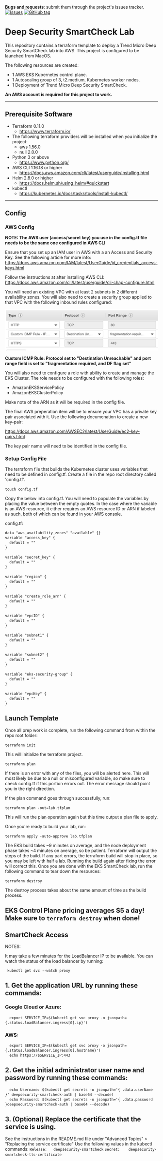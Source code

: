__Bugs and requests__: submit them through the project's issues tracker.<br>
[![Issues](https://img.shields.io/github/issues/robmaynardjr/SmartCheck-Terraform-Lab.svg)]( https://github.com/robmaynardjr/SmartCheck-Terraform-Lab/issues ) [![GitHub tag](https://img.shields.io/github/tag-date/robmaynardjr/SmartCheck-Terraform-Lab.svg)](https://github.com/robmaynardjr/SmartCheck-Terraform-Lab/tags/)




# **Deep Security SmartCheck Lab**

This repository contains a terraform template to deploy a Trend Micro Deep Security SmartCheck lab into AWS. This project is configured to be launched from MacOS.

The following resources are created:
- 1 AWS EKS Kubernetes control plane.
- 1 Autoscaling group of 3, t2.medium, Kubernetes worker nodes.
- 1 Deployment of Trend Micro Deep Security SmartCheck.

**An AWS account is required for this project to work.**

---
## **Prerequisite Software**

- Terraform 0.11.0
  - https://www.terraform.io/
- The following terraform providers will be installed when you initialize the project:
  - aws 1.56.0
  - null 2.0.0
- Python 3 or above
  - https://www.python.org/
- AWS CLI 1.16.18 or higher
  - https://docs.aws.amazon.com/cli/latest/userguide/installing.html
- Helm 2.8.0 or higher
  - https://docs.helm.sh/using_helm/#quickstart
- kubectl
  - https://kubernetes.io/docs/tasks/tools/install-kubectl/

---

## Config


### AWS Config

**NOTE: The AWS user (access/secret key) you use in the config.tf file needs to be the same one configured in AWS CLI**

Ensure that you set up an IAM user in AWS with a an Access and Security Key. See the following article for more info: https://docs.aws.amazon.com/IAM/latest/UserGuide/id_credentials_access-keys.html


Follow the instructions at after installing AWS CLI:
https://docs.aws.amazon.com/cli/latest/userguide/cli-chap-configure.html

You will need an existing VPC with at least 2 subnets in 2 different availability zones. You will also need to create a security group applied to that VPC with the following inbound rules configured:

![](/img/sgrules.jpg)


**Custom ICMP Rule: Protocol set to "Destination Unreachable" and port range field is set to "fragmentation required, and DF flag set"**

You will also need to configure a role with ability to create and manage the EKS Cluster. The role needs to be configured with the following roles:

- AmazonEKSServicePolicy
- AmazonEKSClusterPolicy

Make note of the ARN as it will be required in the config file.

The final AWS preperation item will be to ensure your VPC has a private key pair associated with it. Use the following documenation to create a new key-pair:

https://docs.aws.amazon.com/AWSEC2/latest/UserGuide/ec2-key-pairs.html

The key pair name will need to be identified in the config file.


### Setup Config File

The terraform file that builds the Kubernetes cluster uses variables that need to be defined in config.tf. Create a file in the repo root directory called 'config.tf'.

`touch config.tf`

Copy the below into config.tf. You will need to populate the variables by placing the value between the empty quotes. In the case where the variable is an AWS resource, it either requires an AWS resource ID or ARN if labeled as such, both of which can be found in your AWS console.

config.tf:
```
data "aws_availability_zones" "available" {}
variable "access_key" {
  default = ""
}

variable "secret_key" {
  default = ""
}

variable "region" {
  default = ""
}

variable "create_role_arn" {
  default = ""
}

variable "vpcID" {
  default = ""
}

variable "subnet1" {
  default = ""
}

variable "subnet2" {
  default = ""
}

variable "eks-security-group" {
  default = ""
}

variable "vpcKey" {
  default = ""  
}
```

## Launch Template

Once all prep work is complete, run the following command from within the repo root folder:

`terraform init`

This will initialize the terraform project. 

`terraform plan`

If there is an error with any of the files, you will be alerted here. This will most likely be due to a null or misconfigured variable, so make sure to check config.tf if this portion errors out. The error message should point you in the right direction.

If the plan command goes through successfully, run:

`terraform plan -out=lab.tfplan`

This will run the plan operation again but this time output a plan file to apply.

Once you're ready to build your lab, run:

`terraform apply -auto-approve lab.tfplan`

The EKS build takes ~9 minutes on average, and the node deployment phase takes ~4 minutes on average, so be patient. Terraform will output the steps of the build. If any part errors, the terraform build will stop in place, so you may be left with half a lab. Running the build again after fixing the error will correct this. Once you are done with the EKS SmartCheck lab, run the following command to tear down the resources:

`terraform destroy`

The destroy process takes about the same amount of time as the build process.

## **EKS Control Plane pricing averages $5 a day! Make sure to `terraform destroy` when done!**

## SmartCheck Access

NOTES:

It may take a few minutes for the LoadBalancer IP to be available.
You can watch the status of the load balancer by running:

     kubectl get svc --watch proxy

## 1. Get the application URL by running these commands:
###    Google Cloud or Azure:
      export SERVICE_IP=$(kubectl get svc proxy -o jsonpath={.status.loadBalancer.ingress[0].ip}')
###    AWS:
      export SERVICE_IP=$(kubectl get svc proxy -o jsonpath={.status.loadBalancer.ingress[0].hostname}')
      echo https://$SERVICE_IP:443

## 2. Get the initial administrator user name and password by running these commands:

      echo Username: $(kubectl get secrets -o jsonpath='{ .data.userName }' deepsecurity-smartcheck-auth | base64 --decode)
      echo Password: $(kubectl get secrets -o jsonpath='{ .data.password }deepsecurity-smartcheck-auth | base64 --decode)

## 3. (Optional) Replace the certificate that the service is using. 
See the instructions in the README.md file under "Advanced Topics" > "Replacing the
service certificate" Use the following values in the kubectl commands:
     ```
     Release:   deepsecurity-smartcheck
     ```
     ```
     Secret:    deepsecurity-smartcheck-tls-certificate
     ```
